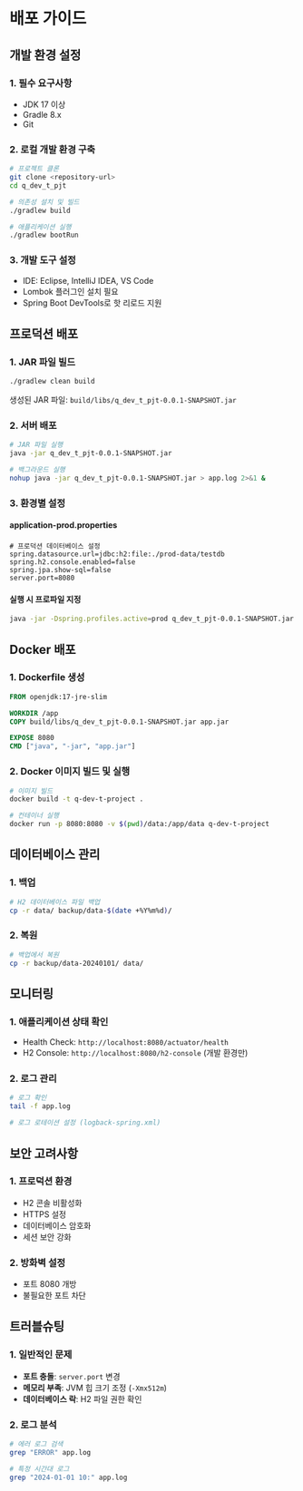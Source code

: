 # 배포 가이드

## 개발 환경 설정

### 1. 필수 요구사항
- JDK 17 이상
- Gradle 8.x
- Git

### 2. 로컬 개발 환경 구축
```bash
# 프로젝트 클론
git clone <repository-url>
cd q_dev_t_pjt

# 의존성 설치 및 빌드
./gradlew build

# 애플리케이션 실행
./gradlew bootRun
```

### 3. 개발 도구 설정
- IDE: Eclipse, IntelliJ IDEA, VS Code
- Lombok 플러그인 설치 필요
- Spring Boot DevTools로 핫 리로드 지원

## 프로덕션 배포

### 1. JAR 파일 빌드
```bash
./gradlew clean build
```
생성된 JAR 파일: `build/libs/q_dev_t_pjt-0.0.1-SNAPSHOT.jar`

### 2. 서버 배포
```bash
# JAR 파일 실행
java -jar q_dev_t_pjt-0.0.1-SNAPSHOT.jar

# 백그라운드 실행
nohup java -jar q_dev_t_pjt-0.0.1-SNAPSHOT.jar > app.log 2>&1 &
```

### 3. 환경별 설정

#### application-prod.properties
```properties
# 프로덕션 데이터베이스 설정
spring.datasource.url=jdbc:h2:file:./prod-data/testdb
spring.h2.console.enabled=false
spring.jpa.show-sql=false
server.port=8080
```

#### 실행 시 프로파일 지정
```bash
java -jar -Dspring.profiles.active=prod q_dev_t_pjt-0.0.1-SNAPSHOT.jar
```

## Docker 배포

### 1. Dockerfile 생성
```dockerfile
FROM openjdk:17-jre-slim

WORKDIR /app
COPY build/libs/q_dev_t_pjt-0.0.1-SNAPSHOT.jar app.jar

EXPOSE 8080
CMD ["java", "-jar", "app.jar"]
```

### 2. Docker 이미지 빌드 및 실행
```bash
# 이미지 빌드
docker build -t q-dev-t-project .

# 컨테이너 실행
docker run -p 8080:8080 -v $(pwd)/data:/app/data q-dev-t-project
```

## 데이터베이스 관리

### 1. 백업
```bash
# H2 데이터베이스 파일 백업
cp -r data/ backup/data-$(date +%Y%m%d)/
```

### 2. 복원
```bash
# 백업에서 복원
cp -r backup/data-20240101/ data/
```

## 모니터링

### 1. 애플리케이션 상태 확인
- Health Check: `http://localhost:8080/actuator/health`
- H2 Console: `http://localhost:8080/h2-console` (개발 환경만)

### 2. 로그 관리
```bash
# 로그 확인
tail -f app.log

# 로그 로테이션 설정 (logback-spring.xml)
```

## 보안 고려사항

### 1. 프로덕션 환경
- H2 콘솔 비활성화
- HTTPS 설정
- 데이터베이스 암호화
- 세션 보안 강화

### 2. 방화벽 설정
- 포트 8080 개방
- 불필요한 포트 차단

## 트러블슈팅

### 1. 일반적인 문제
- **포트 충돌**: `server.port` 변경
- **메모리 부족**: JVM 힙 크기 조정 (`-Xmx512m`)
- **데이터베이스 락**: H2 파일 권한 확인

### 2. 로그 분석
```bash
# 에러 로그 검색
grep "ERROR" app.log

# 특정 시간대 로그
grep "2024-01-01 10:" app.log
```